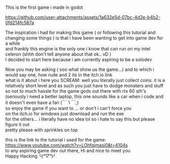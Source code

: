 This is the first game i made in godot  

https://github.com/user-attachments/assets/1a632e5d-07bc-4d2e-b4b2-0fd214fc587a


The inspiration i had for making this game ( or following this tutorial and changing some things ) is that i have been wanting to get into game dev for a while  
and frankly this engine is the only one i know that can run on my intel celeron (shhh don't tell anyone about that ok.. xD )  
I decided to start here because i am currently aspiring to be a solodev  

Now you may be asking ( soo what show us the game...) and to which i would say one, how rude and 2 its in the itch.io link  
what is it about i here you SCREAM: well you literally just collect coins. it is a relatively short level and as such you just have to dodge monsters and stuff  
so not to much hassle for the game gods out there with rtx 60 sth's (seriously i need a better laptop, this one sounds like a car when i code and it doesn't even have a fan (￣ ‘i ￣;)  
so enjoy the game if you want to ... or don't i can't force you  
on the itch.io for windows just download and run the exe  
for the others... i literally have no idea lol so i hate to say this but please figure it out  
pretty please with sprinkles on top  

this is the link to the tutorial i used for the game: https://www.youtube.com/watch?v=LOhfqjmasi0&t=4104s  
to any aspiring game dev out there, Hi and nice to meet you  
Happy Hacking ╰(*°▽°*)╯ 
